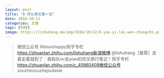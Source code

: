```yaml
---
layout: post
title: "9 月以来文章一览"
date: 2016-10-12
categories: 文章
tags: [科技]
image: https://lishuhang.me/img/2016/10/12/9-yue-yi-lai-wen-zhang/01.png
---
```


> 微信公众号 lifeissohappy知乎专栏 https://zhuanlan.zhihu.com/lishuhang新浪微博 @lishuhang［推荐］走着走着就到了：我和队nv友piao的欢乐旅行笔记！知乎专栏 https://zhuanlan.zhihu.com/c_45860409微信公众号 zouzhezouzhejiudaole